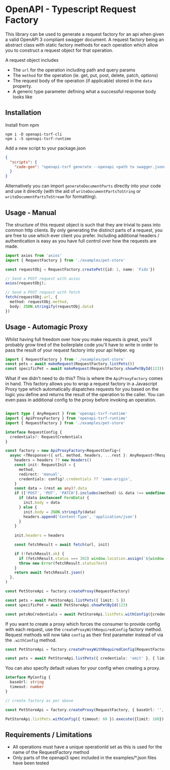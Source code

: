 # OpenAPI - Typescript Request Factory

This library can be used to generate a request factory for an api when given a valid OpenAPI 3 compliant swagger document. A request factory being an abstract class with static factory methods for each operation which allow you to construct a request object for that operation.

A request object includes
 - The `url` for the operation including path and query params
 - The `method` for the operation (ie. get, put, post, delete, patch, options)
 - The request body of the operation (if applicable) stored in the `data` property. 
 - A generic type parameter defining what a successful response body looks like





## Installation

Install from npm

```shell
npm i -D openapi-tsrf-cli
npm i -S openapi-tsrf-runtime
```

Add a new script to your package.json 
```json
{
  "scripts": {
    "code-gen": "openapi-tsrf generate --openapi <path to swagger.json> --request-factory <path to output request factory> --disable-eslint"
  }
}
```

Alternatively you can import `generateDocumentParts` directly into your code and use it directly (with the aid of `writeDocumentPartsToString` or `writeDocumentPartsToStream` for formatting).

## Usage - Manual

The structure of this request object is such that they are trivial to pass into common http clients. By only generating the distinct parts of a request, you are free to use which ever client you prefer. Including additional headers / authentication is easy as you have full control over how the requests are made. 


```ts
import axios from 'axios'
import { RequestFactory } from './examples/pet-store'

const requestObj = RequestFactory.createPet({id: 1, name: 'Fido'})

// Send a POST request with axios
axios(requestObj);

// Send a POST request with fetch
fetch(requestObj.url, {
  method: requestObj.method,
  body: JSON.stringify(requestObj.data)
})
```

## Usage - Automagic Proxy

Whilst having full freedom over how you make requests is great, you'll probably grow tired of the boilerplate code you'll have to write in order to pass the result of your request factory into your api helper. eg

```ts
import { RequestFactory } from './examples/pet-store'
const pets = await makeRequest(RequestFactory.listPets())
const specificPet = await makeRequest(RequestFactory.showPetById(123))
```

What if we didn't need to do this? This is where the `ApiProxyFactory` comes in hand. This factory allows you to wrap a request factory in a Javascript Proxy type which automatically dispatches requests for you based on the logic you define and returns the result of the operation to the caller. You can even pass in additional config to the proxy before invoking an operation. 

```ts

import type { AnyRequest } from 'openapi-tsrf-runtime'
import { ApiProxyFactory } from 'openapi-tsrf-runtime'
import { RequestFactory } from './examples/pet-store'

interface RequestConfig {
  credentials?: RequestCredentials
}

const factory = new ApiProxyFactory<RequestConfig>(
  async <TResponse>({ url, method, headers, ...rest }: AnyRequest<TResponse>, config?: RequestConfig) => {
    headers = headers ?? new Headers()
    const init: RequestInit = {
      method,
      redirect: 'manual',
      credentials: config?.credentials ?? 'same-origin',
    }
    const data = (rest as any)?.data
    if (['POST', 'PUT', 'PATCH'].includes(method) && data !== undefined) {
      if (data instanceof FormData) {
        init.body = data
      } else {
        init.body = JSON.stringify(data)
        headers.append('Content-Type', 'application/json')
      }
    }
    
    init.headers = headers

    const fetchResult = await fetch(url, init)

    if (!fetchResult.ok) {
      if (fetchResult.status === 302) window.location.assign(`${window.location}/auth/logout`)
      throw new Error(fetchResult.statusText)
    }
    return await fetchResult.json()
  },
)

const PetStoreApi = factory.createProxy(RequestFactory)

const pets = await PetStoreApi.listPets({ limit: 5 })
const specificPet = await PetStoreApi.showPetById(123)

const petsNoCredentials = await PetStoreApi.listPets.withConfig({credentials: 'omit'}).execute({limit: 10})

```

If you want to create a proxy which forces the consumer to provide config with each request, use the `createProxyWithRequiredConfig` factory method. Request methods will now take `config` as their first parameter instead of via the `.withConfig` method. 

```ts
const PetStoreApi = factory.createProxyWithRequiredConfig(RequestFactory)

const pets = await PetStoreApi.listPets({ credentials: 'omit' }, { limit: 5 })

```

You can also specify default values for your config when creating a proxy.

```ts
interface MyConfig {
  baseUrl: string
  timeout: number
}

// create factory as per above

const PetStoreApi = factory.createProxy(RequestFactory, { baseUrl: '', timeout: 30 })

PetStoreApi.listPets.withConfig({ timeout: 60 }).execute({limit: 100})

```

## Requirements / Limitations

 - All operations must have a unique operationId set as this is used for the name of the RequestFactory method
 - Only parts of the openapi3 spec included in the examples/*.json files have been tested




